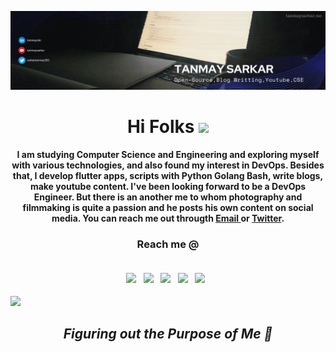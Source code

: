 [![Header](header.png "Header")](https://tanmaysarkar.vercel.app/)
<h1 align="center"> Hi Folks <img src="https://raw.githubusercontent.com/MartinHeinz/MartinHeinz/master/wave.gif" width="27px"> </h1>

<p align='center'><b> I am studying Computer Science and Engineering and exploring myself with various technologies, and also found my interest in DevOps. Besides that, I develop flutter apps, scripts with Python Golang Bash, write blogs, make youtube content. I've been looking forward to be a DevOps Engineer. But there is an another me to whom photography and filmmaking is quite a passion and he posts his own content on social media. You can reach me out througth <a href="mailto:sarkartanmay393@pm.me"> Email </a> or <a href="https://www.twitter.com/sarkartanmay393">Twitter</a>.</b> </p>

 <h3 align="center">Reach me @ <br><br>
   
  [<img src="https://img.icons8.com/color/48/000000/twitter.png" width="3.5%"/>](https://twitter.com/sarkartanmay393)  &nbsp; 
  [<img src="https://img.icons8.com/color/48/000000/linkedin.png" width="3.5%"/>](https://www.linkedin.com/in/tanmaysrkr/)  &nbsp; 
  [<img src="https://img.icons8.com/fluency/48/000000/instagram-new.png" width="3.5%"/>](https://www.instagram.com/tanmaysrkr/)  &nbsp; 
  [<img src="https://img.icons8.com/color/48/000000/youtube-play.png" width="3.5%"/>](https://www.youtube.com/tanmaysarkar)  &nbsp;
  [<img rel=“me“ src="https://img.icons8.com/color/48/000000/cloud.png" width="3.5%"/>](https://cloud-native.social/@tanmaysarkar)  &nbsp; 

  
 </h3>
 
 ![](https://komarev.com/ghpvc/?username=sarkartanmay393&color=orange)

 
 <h2 align='center'><i>Figuring out the Purpose of Me 🐣</i></h2>
